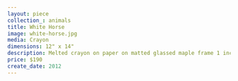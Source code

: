 ```yaml
---
layout: piece
collection_: animals
title: White Horse
image: white-horse.jpg
media: Crayon
dimensions: 12" x 14"
description: Melted crayon on paper on matted glassed maple frame 1 inch in depth.
price: $190
create_date: 2012
---
```

